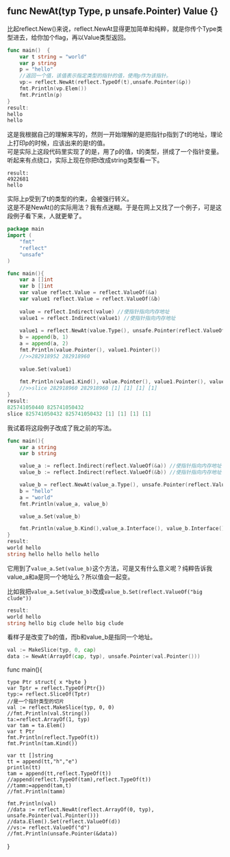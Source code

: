## func NewAt(typ Type, p unsafe.Pointer) Value {}

比起reflect.New()来说，reflect.NewAt显得更加简单和纯粹，就是你传个Type类型进去，给你加个flag，再以Value类型返回。  

```go
func main()  {
	var t string = "world"
	var p string
	p = "hello"
	//返回一个值，该值表示指定类型的指针的值，使用p作为该指针。
	vp:= reflect.NewAt(reflect.TypeOf(t),unsafe.Pointer(&p))
	fmt.Println(vp.Elem())
	fmt.Println(p)
}
result:
hello
hello
```
这是我根据自己的理解来写的，然则一开始理解的是把指针p指到了t的地址，理论上打印p的时候，应该出来的是t的值。  
可是实际上这段代码里实现了的是，用了p的值，t的类型，拼成了一个指针变量。听起来有点绕口，实际上现在你把t改成string类型看一下。  
```
result:
4922681
hello
```
实际上p受到了t的类型的约束，会被强行转义。  
这是不是NewAt()的实际用法？我有点迷糊。于是在网上又找了一个例子，可是这段例子看下来，人就更晕了。  

```go
package main
import (
	"fmt"
	"reflect"
	"unsafe"
)

func main(){
	var a []int
	var b []int
	var value reflect.Value = reflect.ValueOf(&a)
	var value1 reflect.Value = reflect.ValueOf(&b)
	
	value = reflect.Indirect(value) //使指针指向内存地址
	value1 = reflect.Indirect(value1) //使指针指向内存地址
	
	value1 = reflect.NewAt(value.Type(), unsafe.Pointer(reflect.ValueOf(&b).Pointer())).Elem()
	b = append(b, 1)
	a = append(a, 2)
	fmt.Println(value.Pointer(), value1.Pointer())
	//>>282918952 282918960
	
	value.Set(value1)
	
	fmt.Println(value1.Kind(), value.Pointer(), value1.Pointer(), value.Interface(), value1.Interface(), a, b)
	//>>slice 282918960 282918960 [1] [1] [1] [1]
}
result:
825741050440 825741050432
slice 825741050432 825741050432 [1] [1] [1] [1]
```

我试着将这段例子改成了我之前的写法。  

```go
func main(){
	var a string
	var b string

	value_a := reflect.Indirect(reflect.ValueOf(&a)) //使指针指向内存地址
	value_b := reflect.Indirect(reflect.ValueOf(&b)) //使指针指向内存地址

	value_b = reflect.NewAt(value_a.Type(), unsafe.Pointer(reflect.ValueOf(&b).Pointer())).Elem()
	b = "hello"
	a = "world"
	fmt.Println(value_a, value_b)

	value_a.Set(value_b)

	fmt.Println(value_b.Kind(),value_a.Interface(), value_b.Interface(), a, b)
}
result:
world hello
string hello hello hello hello
```

它用到了```value_a.Set(value_b)```这个方法，可是又有什么意义呢？纯粹告诉我value_a和a是同一个地址么？所以值会一起变。  

比如我把`value_a.Set(value_b)`改成`value_b.Set(reflect.ValueOf("big clude"))`

```go
result:
world hello
string hello big clude hello big clude
```
看样子是改变了b的值，而b和value_b是指同一个地址。  
```go
val := MakeSlice(typ, 0, cap)
data := NewAt(ArrayOf(cap, typ), unsafe.Pointer(val.Pointer()))
```



func main(){

	type Ptr struct{ x *byte }
	var Tptr = reflect.TypeOf(Ptr{})
	typ:= reflect.SliceOf(Tptr)
	//是一个指针类型的切片
	val := reflect.MakeSlice(typ, 0, 0)
	//fmt.Println(val.String())
	ta:=reflect.ArrayOf(1, typ)
	var tam = ta.Elem()
	var t Ptr
	fmt.Println(reflect.TypeOf(t))
	fmt.Println(tam.Kind())

	var tt []string
	tt = append(tt,"h","e")
	println(tt)
	tam = append(tt,reflect.TypeOf(t))
	//append(reflect.TypeOf(tam),reflect.TypeOf(t))
	//tamm:=append(tam,t)
	//fmt.Println(tamm)

	fmt.Println(val)
	//data := reflect.NewAt(reflect.ArrayOf(0, typ), unsafe.Pointer(val.Pointer()))
	//data.Elem().Set(reflect.ValueOf(d))
	//vs:= reflect.ValueOf("d")
	//fmt.Println(unsafe.Pointer(&data))
}

